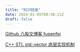 ```yaml
---
title: "知识链接"
date: 2024-01-05T08:58:21Z
draft: false
---
```

[Github 八股文博客 fupenfei](https://github.com/fupengfei058/blog)

[C++ STL std::vector 底层实现机制](https://zhuanlan.zhihu.com/p/499411093)

